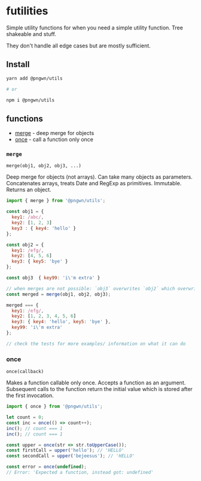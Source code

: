 # futilities

Simple utility functions for when you need a simple utility function. Tree shakeable and stuff.

They don't handle all edge cases but are mostly sufficient.

## Install

```bash
yarn add @pngwn/utils

# or

npm i @pngwn/utils
```

## functions

- [merge](#merge) - deep merge for objects
- [once](#once) - call a function only once

### `merge`

`merge(obj1, obj2, obj3, ...)`

Deep merge for objects (not arrays). Can take many objects as parameters. Concatenates arrays, treats Date and RegExp as primitives. Immutable. Returns an object.

```js
import { merge } from '@pngwn/utils';

const obj1 = {
  key1: /abc/,
  key2: [1, 2, 3]
  key3 : { key4: 'hello' }
};

const obj2 = {
  key1: /efg/,
  key2: [4, 5, 6]
  key3: { key5: 'bye' }
};

const obj3  { key99: 'i\'m extra' }

// when merges are not possible: `obj3` overwrites `obj2` which overwrites `obj1`
const merged = merge(obj1, obj2, obj3);

merged === {
  key1: /efg/,
  key2: [1, 2, 3, 4, 5, 6]
  key3: { key4: 'hello', key5: 'bye' },
  key99: 'i\'m extra'
};

// check the tests for more examples/ information on what it can do
```

### once

`once(callback)`

Makes a function callable only once. Accepts a function as an argument. Subsequent calls to the function return the initial value which is stored after the first invocation.

```js
import { once } from '@pngwn/utils';

let count = 0;
const inc = once(() => count++);
inc(); // count === 1
inc(); // count === 1

const upper = once(str => str.toUpperCase());
const firstCall = upper('hello'); // 'HELLO'
const secondCall = upper('bejeesus'); // 'HELLO'

const error = once(undefined);
// Error: 'Expected a function, instead got: undefined'
```
